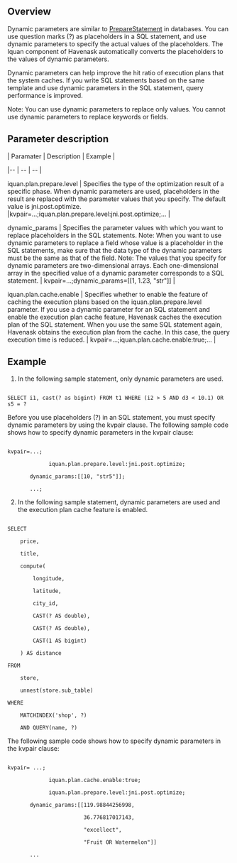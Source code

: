 ## Overview

Dynamic parameters are similar to [PrepareStatement](https://en.wikipedia.org/wiki/Prepared_statement) in databases. You can use question marks (?) as placeholders in a SQL statement, and use dynamic parameters to specify the actual values of the placeholders. The Iquan component of Havenask automatically converts the placeholders to the values of dynamic parameters.



Dynamic parameters can help improve the hit ratio of execution plans that the system caches. If you write SQL statements based on the same template and use dynamic parameters in the SQL statement, query performance is improved.



Note: You can use dynamic parameters to replace only values. You cannot use dynamic parameters to replace keywords or fields.



## Parameter description



| Paramater | Description | Example |

|-- | -- | -- |

iquan.plan.prepare.level | Specifies the type of the optimization result of a specific phase. When dynamic parameters are used, placeholders in the result are replaced with the parameter values that you specify.  The default value is jni.post.optimize.  |kvpair=...;iquan.plan.prepare.level:jni.post.optimize;... |

dynamic_params | Specifies the parameter values with which you want to replace placeholders in the SQL statements.  Note: When you want to use dynamic parameters to replace a field whose value is a placeholder in the SQL statements, make sure that the data type of the dynamic parameters must be the same as that of the field. Note: The values that you specify for dynamic parameters are two-dimensional arrays. Each one-dimensional array in the specified value of a dynamic parameter corresponds to a SQL statement.  | kvpair=...;dynamic_params=[[1, 1.23, "str"]] |

iquan.plan.cache.enable | Specifies whether to enable the feature of caching the execution plans based on the iquan.plan.prepare.level parameter. If you use a dynamic parameter for an SQL statement and enable the execution plan cache feature, Havenask caches the execution plan of the SQL statement. When you use the same SQL statement again, Havenask obtains the execution plan from the cache. In this case, the query execution time is reduced.  | kvpair=...;iquan.plan.cache.enable:true;... |



## Example

1. In the following sample statement, only dynamic parameters are used.

```

SELECT i1, cast(? as bigint) FROM t1 WHERE (i2 > 5 AND d3 < 10.1) OR s5 = ?

```

Before you use placeholders (?) in an SQL statement, you must specify dynamic parameters by using the kvpair clause. The following sample code shows how to specify dynamic parameters in the kvpair clause:



```

kvpair=...;

			 iquan.plan.prepare.level:jni.post.optimize;

       dynamic_params:[[10, "str5"]];

       ...;

```

2. In the following sample statement, dynamic parameters are used and the execution plan cache feature is enabled.



```

SELECT

    price,

    title,

    compute(

        longitude,

        latitude,

        city_id,

        CAST(? AS double),

        CAST(? AS double),

        CAST(1 AS bigint)

    ) AS distance

FROM

    store,

    unnest(store.sub_table)

WHERE

    MATCHINDEX('shop', ?)

    AND QUERY(name, ?)

```



The following sample code shows how to specify dynamic parameters in the kvpair clause:

```

kvpair= ...;

			 iquan.plan.cache.enable:true;

			 iquan.plan.prepare.level:jni.post.optimize;

       dynamic_params:[[119.98844256998,

                        36.776817017143,

                        "excellect",

                        "Fruit OR Watermelon"]]

       ...

```
